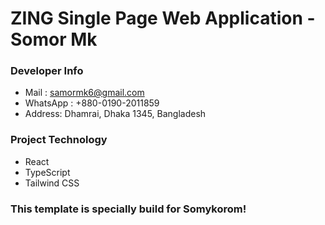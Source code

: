 # ZING Single Page Web Application - Somor Mk

### Developer Info
* Mail : samormk6@gmail.com
* WhatsApp : +880-0190-2011859
* Address: Dhamrai, Dhaka 1345, Bangladesh

### Project Technology
* React
* TypeScript
* Tailwind CSS

### This template is specially build for Somykorom!